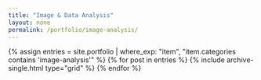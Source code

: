 ```yaml
---
title: "Image & Data Analysis"
layout: none
permalink: /portfolio/image-analysis/
---
```



<div class="entries-grid">
  {% assign entries = site.portfolio | where_exp: "item", "item.categories contains 'image-analysis'" %}
  {% for post in entries %}
    {% include archive-single.html type="grid" %}
  {% endfor %}
</div>
